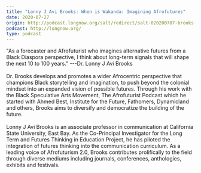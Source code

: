 ```yaml
---
title: "Lonny J Avi Brooks: When is Wakanda: Imagining Afrofutures"
date: 2020-07-27
origin: http://podcast.longnow.org/salt/redirect/salt-020200707-brooks-podcast.mp3
podcast: http://longnow.org/
type: podcast
---
```


&#34;As a forecaster and Afrofuturist who imagines alternative futures from a Black Diaspora perspective, I think about long-term signals that will shape the next 10 to 100 years.&#34;            ---Dr. Lonny J Avi Brooks <br /><br />Dr. Brooks develops and promotes a wider Afrocentric perspective that champions Black storytelling and imagination, to push beyond the colonial mindset into an expanded vision of possible futures. Through his work with the Black Speculative Arts Movement, The Afrofuturist Podcast which he started with Ahmed Best, Institute for the Future, Fathomers, Dynamicland and others, Brooks aims to diversify and democratize the building of the future.<br /><br />Lonny J Avi Brooks is an associate professor in communication at California State University, East Bay. As the Co-Principal Investigator for the Long Term and Futures Thinking in Education Project, he has piloted the integration of futures thinking into the communication curriculum. As a leading voice of Afrofuturism 2.0, Brooks contributes prolifically to the field through diverse mediums including journals, conferences, anthologies, exhibits and festivals.
